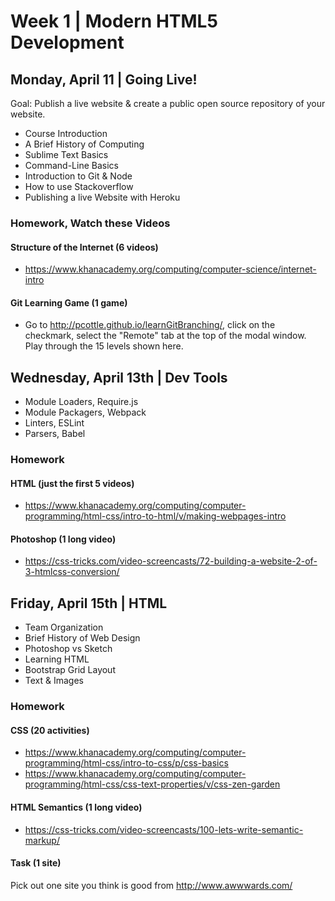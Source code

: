 
# Week 1 | Modern HTML5 Development



## Monday, April 11 | Going Live!

Goal: Publish a live website & create a public open source repository of your website.

- Course Introduction
- A Brief History of Computing
- Sublime Text Basics
- Command-Line Basics
- Introduction to Git & Node
- How to use Stackoverflow
- Publishing a live Website with Heroku



### Homework, Watch these Videos

#### Structure of the Internet (6 videos)
- https://www.khanacademy.org/computing/computer-science/internet-intro

#### Git Learning Game (1 game)
- Go to http://pcottle.github.io/learnGitBranching/, click on the checkmark, select the "Remote" tab at the top of the modal window. Play through the 15 levels shown here.



## Wednesday, April 13th | Dev Tools

- Module Loaders, Require.js
- Module Packagers, Webpack
- Linters, ESLint
- Parsers, Babel


### Homework

#### HTML (just the first 5 videos)
- https://www.khanacademy.org/computing/computer-programming/html-css/intro-to-html/v/making-webpages-intro

#### Photoshop (1 long video)
- https://css-tricks.com/video-screencasts/72-building-a-website-2-of-3-htmlcss-conversion/


## Friday, April 15th | HTML

- Team Organization
- Brief History of Web Design
- Photoshop vs Sketch
- Learning HTML
- Bootstrap Grid Layout
- Text & Images


### Homework

#### CSS (20 activities)
- https://www.khanacademy.org/computing/computer-programming/html-css/intro-to-css/p/css-basics
- https://www.khanacademy.org/computing/computer-programming/html-css/css-text-properties/v/css-zen-garden

#### HTML Semantics (1 long video)
- https://css-tricks.com/video-screencasts/100-lets-write-semantic-markup/

#### Task (1 site)
Pick out one site you think is good from http://www.awwwards.com/



